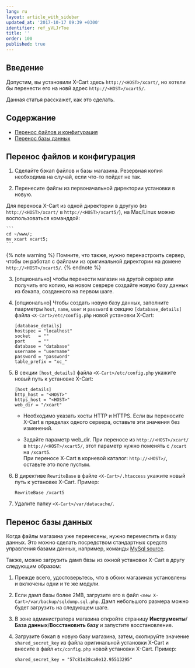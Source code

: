 ```yaml
---
lang: ru
layout: article_with_sidebar
updated_at: '2017-10-17 09:39 +0300'
identifier: ref_yVLJrToe
title: ''
order: 100
published: true
---
```

## Введение

Допустим, вы установили X-Cart здесь `http://<HOST>/xcart/`, но хотели бы перенести его на новй адрес `http://<HOST>/xcart5/`.  

Данная статья расскажет, как это сделать.

## Содержание

*   [Перенос файлов и конфигурация](#перенос-файлов-и-конфигурация)
*   [Перенос базы данных](#перенос-базы-данных)

## Перенос файлов и конфигурация

1. Сделайте бэкап файлов и базы магазина. Резервная копия необходима на случай, если что-то пойдет не так. 

2. Перенесите файлы из первоначальной директории установки в новую.

Для переноса X-Cart из одной директории  в другую (из `http://<HOST>/xcart/` в `http://<HOST>/xcart5/`), на Mac/Linux можно воспользоваться команддой:

    ```
    cd ~/www/;
    mv xcart xcart5;
    ```
    
   {% note warning %}
   Помните, что также, нужно перенастроить сервер, чтобы он работал с файлами из оригинальной директории на домене `http://<HOST>/xcart5/`.
   {% endnote %}
   
3. [опционально] чтобы перенести магазин на другой сервер или получить его копию, на новом севрере создайте новую базу данных из бэкапа, созданного на первом шаге. 

4. [опционально] Чтобы создать новую базу данных, заполните паарметры `host`, `name`, `user` и `password` в секцию `[database_details]` файла `<X-Cart>/etc/config.php` новой установки X-Cart:

    ```
    [database_details]
    hostspec = "localhost"
    socket   = ""
    port     = ""
    database = "database"
    username = "username"
    password = "password"
    table_prefix = "xc_"
    ```
    
 5. В секции `[host_details]` файла `<X-Cart>/etc/config.php` укажите новый путь к установке X-Cart:  
 
    ```
    [host_details]
    http_host = "<HOST>"
    https_host = "<HOST>"
    web_dir = "/xcart"
    ```
    
    -	Необходимо указать хосты HTTP и HTTPS. Если вы переносите X-Cart в пределах одного сервера, оставьте эти значения без изменений.     
     
    -	Задайте параметр web_dir. При переносе из `http://<HOST>/xcart/` в `http://<HOST>/xcart5/`, этот параметр нужно поменять с `/xcart` на `/xcart5`.     
	При переносе X-Cart в корневой каталог: `http://<HOST>/`, оставьте это поле пустым.
    
    
 6. В директиве `RewriteBase` в файле `<X-Cart>/.htaccess` укажите новый путь к установке X-Cart. Пример:
   
    ```
    RewriteBase /xcart5
    ```
    
 7.  Удалите папку `<X-Cart>/var/datacache/`. 
 
 ## Перенос базы данных
 
 Когда файлы магазина уже перенесены, нужно переместить и базу данных. Это можно сделать посредством стандартных средств управления базами данных, например, команды [MySql source](https://dev.mysql.com/doc/mysql-backup-excerpt/5.7/en/reloading-sql-format-dumps.html). 
 
 Также, можно загрузить дамп бвзы из ожной установки X-Cart в другу следующим образом:
 
 1. Прежде всего, удостоверьтесь, что в обоих магазинах установлены и включены одни и те же модули.
 
 2. Если дамп базы более 2MB, загрузите его в файл `<new X-Cart>/var/backup/sqldump.sql.php`. Дамп небольшого размера можно будет загрузить на следующем шаге. 
 
 3. В зоне администратора магазина откройте страницу **Инструменты**/**База данных**/**Восстановить базу** и запустите восстановление. 
 
 4. Загрузите бэкап в новую базу магазина, затем, скопируйте значение `shared_secret_key` из файла оригинальной установки X-Cart и внесите в файл `etc/config.php` новой установки X-Cart. Пример:
 
    ```
    shared_secret_key = "57c81e28ca9e12.95513295"
    ```

